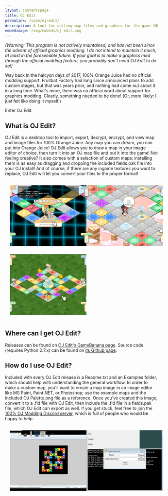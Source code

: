 ```yaml
---
layout: contentspage
title: OJ Edit
permalink: /code/oj-edit/
description: A tool for editing map files and graphics for the game 100% Orange Juice.
embedimage: /img/embeds/oj-edit.png
---
```


<em>(Warning: This program is not actively maintained, and has not been since the advent of official graphics modding. I do not intend to maintain it much, at least in the foreseeable future. If your goal is to make a graphics mod through the official modding feature, you probably don't need OJ Edit to do so!)</em>

Way back in the halcyon days of 2017, 100% Orange Juice had no official modding support. Fruitbat Factory had long since announced plans to add custom stages, but that was years prior, and nothing had come out about it in a long time. What's more, there was no official word about support for graphics modding. Clearly, something needed to be done! (Or, more likely: I just felt like doing it myself.)

Enter OJ Edit. 

<!--more-->

<h2 id="1">What is OJ Edit?</h2>

OJ Edit is a desktop tool to import, export, decrypt, encrypt, and view map and image files for 100% Orange Juice. Any map you can dream, you can put into Orange Juice! OJ Edit allows you to draw a map in your image editor of choice, then turn it into an OJ map file and put it into the game! Not feeling creative? It also comes with a selection of custom maps: installing them is as easy as dragging and dropping the included fields.pak file into your OJ install! And of course, if there are any ingame textures you want to replace, OJ Edit will let you convert your files to the proper format!

<div class="image-gallery">
<div class="box"><a href="/img/oj-edit/1.png">
  <img src="/img/oj-edit/1.png" class="img-gallery" />
</a></div>
<div class="box"><a href="/img/oj-edit/2.png">
  <img src="/img/oj-edit/2.png" class="img-gallery" />
</a></div>
<div class="box"><a href="/img/oj-edit/3.png">
  <img src="/img/oj-edit/3.png" class="img-gallery" />
</a></div>
</div>

<h2 id="2">Where can I get OJ Edit?</h2>

Releases can be found on <a href="https://gamebanana.com/tools/6227">OJ Edit's GameBanana page</a>. Source code (requires Python 2.7.x) can be found on <a href="https://github.com/Blizihguh/OJ-Edit">its Github page</a>.

<h2 id="3">How do I use OJ Edit?</h2>

Included with every OJ Edit release is a Readme.txt and an Examples folder, which should help with understanding the general workflow. In order to make a custom map, you'll want to create a map image in an image editor like MS Paint, Paint.NET, or Photoshop; use the example maps and the included OJ Palette.png file as a reference. Once you've created this image, convert it to a .fld file with OJ Edit, then include the .fld file in a fields.pak file, which OJ Edit can export as well. If you get stuck, feel free to join the <a href="https://discord.gg/VQfDFxm">100% OJ Modding Discord server</a>, which is full of people who would be happy to help.

<div class="image-gallery">
<div class="box"><a href="/img/oj-edit/4.png">
  <img src="/img/oj-edit/4.png" class="img-gallery" />
</a></div>
<div class="box"><a href="/img/oj-edit/5.png">
  <img src="/img/oj-edit/5.png" class="img-gallery" />
</a></div>
</div>

<style>
  /*! div style */
  .image-gallery {
    width: 100%;
    display: grid;
    grid-template-columns: repeat(auto-fill,minmax(200px, 1fr));
    justify-content: center;
    padding: 4px;
  }

  .box {
      flex-basis: 25%;
      width: 100%;
      padding: 10px;
      margin: 2px;
  }

  .img-gallery {
  width: 100%;
  height: 200px;
  object-fit: cover;
  transform: scale(1);
  transition: all 0.3s ease-in-out;
  &:hover {
    transform: scale(1.05);
  }
</style>
